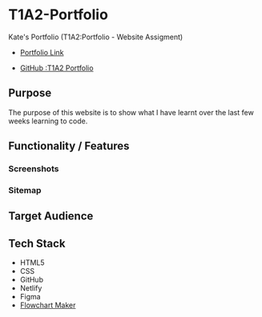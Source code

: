 # T1A2-Portfolio


Kate's Portfolio (T1A2:Portfolio - Website Assigment)

- [Portfolio Link](https://k8g-portfolio.netlify.app/)

- [GitHub :T1A2 Portfolio](https://github.com/k8-g/T1A2-Portfolio)

## Purpose

The purpose of this website is to show what I have learnt over the last few weeks learning to code.

## Functionality / Features


### Screenshots

### Sitemap

## Target Audience

## Tech Stack
- HTML5
- CSS
- GitHub
- Netlify
- Figma
- [Flowchart Maker](https://app.diagrams.net/)


